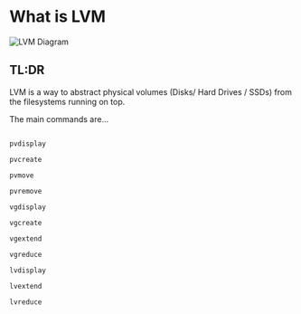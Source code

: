 # What is LVM


![LVM Diagram](../img/lvmdiagram.jpg)

## TL:DR

LVM is a way to abstract physical volumes (Disks/ Hard Drives / SSDs) from the filesystems running on top. 

The main commands are...

````

pvdisplay

pvcreate

pvmove

pvremove

vgdisplay

vgcreate

vgextend

vgreduce

lvdisplay

lvextend

lvreduce

````